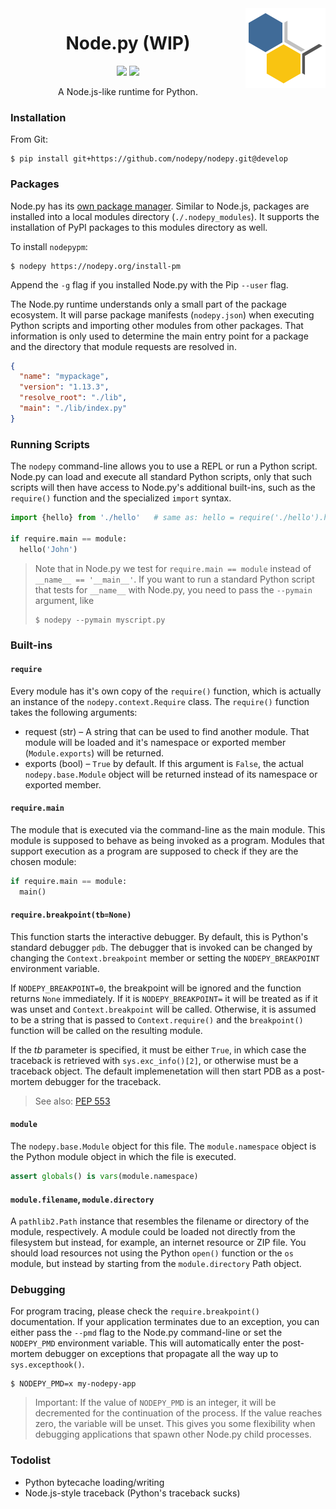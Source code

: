 <img align="right" src=".assets/nodepy-logo.png" height="128px">
<h1 align="center">Node.py (WIP)</h1>
<p align="center">
  <img src="https://img.shields.io/badge/License-MIT-yellow.svg">
  <img src="https://travis-ci.org/nodepy/nodepy.svg?branch=develop">
</p>
<p align="center">
  A Node.js-like runtime for Python.
</p>

### Installation

From Git:

    $ pip install git+https://github.com/nodepy/nodepy.git@develop

### Packages

  [Node.py PM]: https://github.com/nodepy/nodepy-pm

Node.py has its [own package manager][Node.py PM]. Similar to Node.js,
packages are installed into a local modules directory (`./.nodepy_modules`).
It supports the installation of PyPI packages to this modules directory
as well.

To install `nodepypm`:

    $ nodepy https://nodepy.org/install-pm

Append the `-g` flag if you installed Node.py with the Pip `--user` flag.

The Node.py runtime understands only a small part of the package ecosystem.
It will parse package manifests (`nodepy.json`) when executing Python scripts
and importing other modules from other packages. That information is only used
to determine the main entry point for a package and the directory that module
requests are resolved in.

```json
{
  "name": "mypackage",
  "version": "1.13.3",
  "resolve_root": "./lib",
  "main": "./lib/index.py"
}
```

### Running Scripts

The `nodepy` command-line allows you to use a REPL or run a Python script.
Node.py can load and execute all standard Python scripts, only that such
scripts will then have access to Node.py's additional built-ins, such as the
`require()` function and the specialized `import` syntax.

```python
import {hello} from './hello'   # same as: hello = require('./hello').hello

if require.main == module:
  hello('John')
```

> Note that in Node.py we test for `require.main == module` instead of
> `__name__ == '__main__'`. If you want to run a standard Python script
> that tests for `__name__` with Node.py, you need to pass the `--pymain`
> argument, like
>
>     $ nodepy --pymain myscript.py

### Built-ins

#### `require`

Every module has it's own copy of the `require()` function, which is actually
an instance of the `nodepy.context.Require` class. The `require()` function
takes the following arguments:

* request (str) &ndash; A string that can be used to find another module.
  That module will be loaded and it's namespace or exported member
  (`Module.exports`) will be returned.
* exports (bool) &ndash; `True` by default. If this argument is `False`, the
  actual `nodepy.base.Module` object will be returned instead of its namespace
  or exported member.

#### `require.main`

The module that is executed via the command-line as the main module. This
module is supposed to behave as being invoked as a program. Modules that
support execution as a program are supposed to check if they are the chosen
module:

```python
if require.main == module:
  main()
```

#### `require.breakpoint(tb=None)`

This function starts the interactive debugger. By default, this is Python's
standard debugger `pdb`. The debugger that is invoked can be changed by
changing the `Context.breakpoint` member or setting the `NODEPY_BREAKPOINT`
environment variable. 

If `NODEPY_BREAKPOINT=0`, the breakpoint will be ignored and the function
returns `None` immediately. If it is `NODEPY_BREAKPOINT=` it will be treated
as if it was unset and `Context.breakpoint` will be called. Otherwise, it is
assumed to be a string that is passed to `Context.require()` and the
`breakpoint()` function will be called on the resulting module.

If the *tb* parameter is specified, it must be either `True`, in which case
the traceback is retrieved with `sys.exc_info()[2]`, or otherwise must be a
traceback object. The default implemenetation will then start PDB as a
post-mortem debugger for the traceback.

> See also: [PEP 553](https://www.python.org/dev/peps/pep-0553/)

#### `module`

The `nodepy.base.Module` object for this file. The `module.namespace` object
is the Python module object in which the file is executed.

```python
assert globals() is vars(module.namespace)
```

#### `module.filename`, `module.directory`

A `pathlib2.Path` instance that resembles the filename or directory of the
module, respectively. A module could be loaded not directly from the
filesystem but instead, for example, an internet resource or ZIP file. You
should load resources not using the Python `open()` function or the `os`
module, but instead by starting from the `module.directory` Path object.

### Debugging

For program tracing, please check the `require.breakpoint()` documentation.
If your application terminates due to an exception, you can either pass the
`--pmd` flag to the Node.py command-line or set the `NODEPY_PMD` environment
variable. This will automatically enter the post-mortem debugger on exceptions
that propagate all the way up to `sys.excepthook()`.

    $ NODEPY_PMD=x my-nodepy-app

> Important: If the value of `NODEPY_PMD` is an integer, it will be
> decremented for the continuation of the process. If the value reaches zero,
> the variable will be unset. This gives you some flexibility when debugging
> applications that spawn other Node.py child processes.

### Todolist

* Python bytecache loading/writing
* Node.js-style traceback (Python's traceback sucks)
